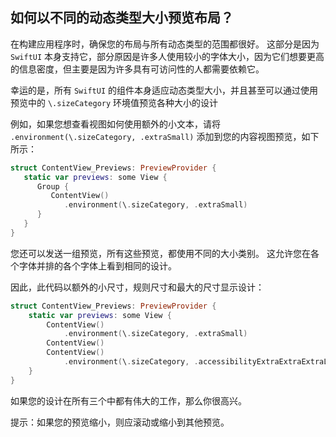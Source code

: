 如何以不同的动态类型大小预览布局？
---

在构建应用程序时，确保您的布局与所有动态类型的范围都很好。 这部分是因为 `SwiftUI` 本身支持它，部分原因是许多人使用较小的字体大小，因为它们想要更高的信息密度，但主要是因为许多具有可访问性的人都需要依赖它。

幸运的是，所有 `SwiftUI` 的组件本身适应动态类型大小，并且甚至可以通过使用预览中的 `\.sizeCategory` 环境值预览各种大小的设计

例如，如果您想查看视图如何使用额外的小文本，请将 `.environment(\.sizeCategory, .extraSmall)` 添加到您的内容视图预览，如下所示： 

```swift
struct ContentView_Previews: PreviewProvider {
   static var previews: some View {
      Group {
         ContentView()
            .environment(\.sizeCategory, .extraSmall)
      }
   }
}
```

您还可以发送一组预览，所有这些预览，都使用不同的大小类别。 这允许您在各个字体并排的各个字体上看到相同的设计。

因此，此代码以额外的小尺寸，规则尺寸和最大的尺寸显示设计：

```swift
struct ContentView_Previews: PreviewProvider {
    static var previews: some View {
        ContentView()
            .environment(\.sizeCategory, .extraSmall)
        ContentView()
        ContentView()
            .environment(\.sizeCategory, .accessibilityExtraExtraExtraLarge)
    }
}
```

如果您的设计在所有三个中都有伟大的工作，那么你很高兴。

提示：如果您的预览缩小，则应滚动或缩小到其他预览。